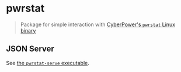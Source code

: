 # pwrstat

> Package for simple interaction with [CyberPower's `pwrstat` Linux binary](https://www.cyberpowersystems.com/product/software/power-panel-personal/powerpanel-for-linux/)

## JSON Server

See [the `pwrstat-serve` executable](./cmd/pwrstat-serve/).

